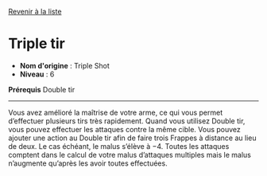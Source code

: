 [Revenir à la liste](list.md)

# Triple tir

 * **Nom d'origine** : Triple Shot
 * **Niveau** : 6


<p><strong>Prérequis</strong> Double tir</p>
<hr>
<p>Vous avez amélioré la maîtrise de votre arme, ce qui vous permet d’effectuer plusieurs tirs très rapidement. Quand vous utilisez Double tir, vous pouvez effectuer les attaques contre la même cible. Vous pouvez ajouter une action au Double tir afin de faire trois Frappes à distance au lieu de deux. Le cas échéant, le malus s’élève à −4. Toutes les attaques comptent dans le calcul de votre malus d’attaques multiples mais le malus n’augmente qu’après les avoir toutes effectuées.</p>